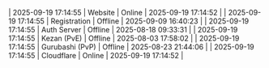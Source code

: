 | 2025-09-19 17:14:55 | Website | Online | 2025-09-19 17:14:52 |
| 2025-09-19 17:14:55 | Registration | Offline | 2025-09-09 16:40:23 |
| 2025-09-19 17:14:55 | Auth Server | Offline | 2025-08-18 09:33:31 |
| 2025-09-19 17:14:55 | Kezan (PvE) | Offline | 2025-08-03 17:58:02 |
| 2025-09-19 17:14:55 | Gurubashi (PvP) | Offline | 2025-08-23 21:44:06 |
| 2025-09-19 17:14:55 | Cloudflare | Online | 2025-09-19 17:14:52 |
